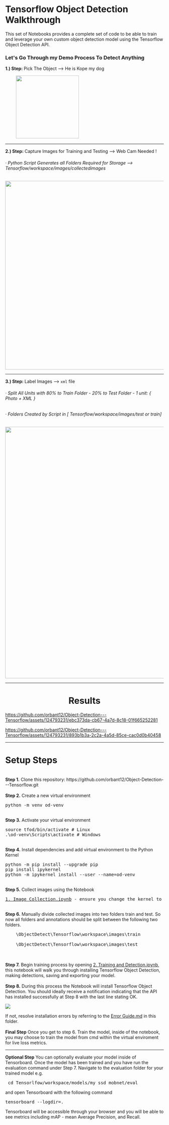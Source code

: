 # Tensorflow Object Detection Walkthrough
<p>This set of Notebooks provides a complete set of code to be able to train and leverage your own custom object detection model using the Tensorflow Object Detection API.

<h3>Let's Go Through my Demo Process To Detect Anything </h3>
    
<b>1.) Step: </b> Pick The Object --> He is Kope my dog
<pre>
    <img src="https://github.com/orbant12/Object-Detection---Tensorflow/assets/124793231/f057196b-a864-47b9-ad92-f72fb039bf34" style="width:200px"  />
</pre>

---

<b>2.) Step: </b> Capture Images for Training and Testing --> Web Cam Needed ! 
<h6>· Python Script Generates all Folders Required for Storage --> Tensorflow/workspace/images/collectedimages</h6>
<pre>
<img src="https://github.com/orbant12/Object-Detection---Tensorflow/assets/124793231/eb0e73ce-5eb8-4db4-bd7f-93f7e6634708" style="width:600px" />
</pre>

---


<b>3.) Step: </b> Label Images --> `xml` file 
<h6>· Split All Units with 80% to Train Folder - 20% to Test Folder - 1 unit: { Photo + XML } </h6>
<h6>· Folders Created by Script in [ Tensorflow/workspace/images/test or train]  </h6>
<pre>
<img src="https://github.com/orbant12/Object-Detection---Tensorflow/assets/124793231/0a88bdf7-bf03-4883-a4e5-94532b291a49" style="width:800px" />
</pre>

---

<h1 align="center">Results</h1>

https://github.com/orbant12/Object-Detection---Tensorflow/assets/124793231/ebc373da-cb67-4a7d-8c18-01f665252281



https://github.com/orbant12/Object-Detection---Tensorflow/assets/124793231/893b1b3a-2c2a-4a5d-85ce-cac0d0b40458


---

# Setup Steps
<br />
<b>Step 1.</b> Clone this repository: https://github.com/orbant12/Object-Detection---Tensorflow.git
<br/><br/>
<b>Step 2.</b> Create a new virtual environment 
<pre>
python -m venv od-venv
</pre> 
<br/>
<b>Step 3.</b> Activate your virtual environment
<pre>
source tfod/bin/activate # Linux
.\od-venv\Scripts\activate # Windows 
</pre>
<br/>
<b>Step 4.</b> Install dependencies and add virtual environment to the Python Kernel
<pre>
python -m pip install --upgrade pip
pip install ipykernel
python -m ipykernel install --user --name=od-venv
</pre>
<br/>
<b>Step 5.</b> Collect images using the Notebook
<pre>
<a href="https://github.com/orbant12/Object-Detection---Tensorflow/blob/master/1.%20Image%20Collection.ipynb">1. Image Collection.ipynb</a> - ensure you change the kernel to the virtual environment as shown below
</pre>
<br/>
<b>Step 6.</b> Manually divide collected images into two folders train and test. So now all folders and annotations should be split between the following two folders. <br/>
<pre>
    \ObjectDetect\Tensorflow\workspace\images\train<br />
    \ObjectDetect\Tensorflow\workspace\images\test
</pre>
<br/><br/>
<b>Step 7.</b> Begin training process by opening <a href="https://github.com/orbant12/Object-Detection---Tensorflow/blob/master/2.%20Training%20and%20Detection.ipynb">2. Training and Detection.ipynb</a>, this notebook will walk you through installing Tensorflow Object Detection, making detections, saving and exporting your model. 
<br /><br/>
<b>Step 8.</b> During this process the Notebook will install Tensorflow Object Detection. You should ideally receive a notification indicating that the API has installed successfully at Step 8 with the last line stating OK.
<pre>
<img src="https://github.com/orbant12/Object-Detection---Tensorflow/assets/124793231/ef8c6e2f-00f6-4a09-b302-dabbbcbe1c1d">
</pre>
If not, resolve installation errors by referring to the <a href="https://github.com/orbant12/Object-Detection---Tensorflow/blob/master/Error%20Guide.md">Error Guide.md</a> in this folder.
<br /> <br/>
<b>Final Step</b> Once you get to step 6. Train the model, inside of the notebook, you may choose to train the model from cmd within the virtual enviroment for live loss metrics.
<br />

---

<b>Optional Step</b> You can optionally evaluate your model inside of Tensorboard. Once the model has been trained and you have run the evaluation command under Step 7. Navigate to the evaluation folder for your trained model e.g. 
<pre> cd Tensorlfow/workspace/models/my_ssd_mobnet/eval</pre> 
and open Tensorboard with the following command
<pre>tensorboard --logdir=. </pre>
Tensorboard will be accessible through your browser and you will be able to see metrics including mAP - mean Average Precision, and Recall.
<br />
